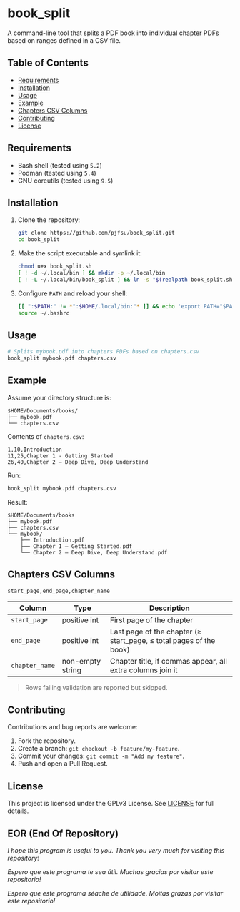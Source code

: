 # book_split

A command-line tool that splits a PDF book into individual chapter PDFs based on ranges defined in a CSV file.

## Table of Contents

- [Requirements](#requirements)  
- [Installation](#installation)  
- [Usage](#usage)  
- [Example](#example)  
- [Chapters CSV Columns](#chapters-csv-columns)  
- [Contributing](#contributing)  
- [License](#license)  

## Requirements

- Bash shell (tested using `5.2`)
- Podman (tested using `5.4`)
- GNU coreutils (tested using `9.5`)

## Installation

1. Clone the repository:  
   ```bash
   git clone https://github.com/pjfsu/book_split.git
   cd book_split
   ```

2. Make the script executable and symlink it:  
   ```bash
   chmod u+x book_split.sh
   [ ! -d ~/.local/bin ] && mkdir -p ~/.local/bin
   [ ! -L ~/.local/bin/book_split ] && ln -s "$(realpath book_split.sh)" ~/.local/bin/book_split
   ```

3. Configure `PATH` and reload your shell: 
   ```bash
   [[ ":$PATH:" != *":$HOME/.local/bin:"* ]] && echo 'export PATH="$PATH:$HOME/.local/bin"' >> ~/.bashrc
   source ~/.bashrc
   ```

## Usage

```bash
# Splits mybook.pdf into chapters PDFs based on chapters.csv
book_split mybook.pdf chapters.csv
```

## Example

Assume your directory structure is:

```
$HOME/Documents/books/
├── mybook.pdf
└── chapters.csv
```

Contents of `chapters.csv`:

```
1,10,Introduction
11,25,Chapter 1 - Getting Started
26,40,Chapter 2 – Deep Dive, Deep Understand
```

Run:

```bash
book_split mybook.pdf chapters.csv
```

Result:

```
$HOME/Documents/books
├── mybook.pdf
├── chapters.csv
└── mybook/
    ├── Introduction.pdf
    ├── Chapter 1 – Getting Started.pdf
    └── Chapter 2 – Deep Dive, Deep Understand.pdf
```

## Chapters CSV Columns

```
start_page,end_page,chapter_name
```

|Column|Type|Description|
|---|---|---|
|`start_page`|positive int|First page of the chapter|
|`end_page`|positive int|Last page of the chapter (≥ start\_page, ≤ total pages of the book)|
|`chapter_name`|non-empty string|Chapter title, if commas appear, all extra columns join it|

> Rows failing validation are reported but skipped.

## Contributing

Contributions and bug reports are welcome:

1. Fork the repository.  
2. Create a branch: `git checkout -b feature/my-feature`.  
3. Commit your changes: `git commit -m "Add my feature"`.  
4. Push and open a Pull Request.  

## License

This project is licensed under the GPLv3 License. See [LICENSE](LICENSE) for full details.

## EOR (End Of Repository)

_I hope this program is useful to you. Thank you very much for visiting this repository!_

_Espero que este programa te sea útil. Muchas gracias por visitar este repositorio!_

_Espero que este programa séache de utilidade. Moitas grazas por visitar este repositorio!_
